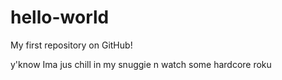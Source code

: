 # hello-world
My first repository on GitHub!

y'know Ima jus chill in my snuggie n watch some hardcore roku
